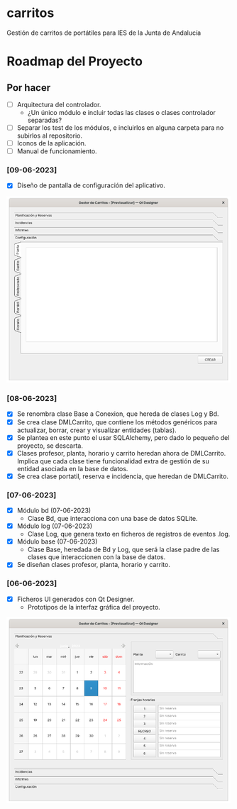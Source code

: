 # carritos
Gestión de carritos de portátiles para IES de la Junta de Andalucía

# Roadmap del Proyecto

## Por hacer

  - [ ] Arquitectura del controlador. 
     - ¿Un único módulo e incluir todas las clases o clases controlador separadas?
  - [ ] Separar los test de los módulos, e incluirlos en alguna carpeta
        para no subirlos al repositorio.
  - [ ] Iconos de la aplicación.
  - [ ] Manual de funcionamiento.

### [09-06-2023]

  - [X] Diseño de pantalla de configuración del aplicativo. 

![Prototipo de reserva de carritos](assets/imagenes/configuracion_09_06_2023.png)

### [08-06-2023]

  - [X] Se renombra clase Base a Conexion, que hereda de clases Log y Bd.
  - [X] Se crea clase DMLCarrito, que contiene los métodos genéricos para
        actualizar, borrar, crear y visualizar entidades (tablas).
  - [X] Se plantea en este punto el usar SQLAlchemy, pero dado lo pequeño 
        del proyecto, se descarta.
  - [X] Clases profesor, planta, horario y carrito heredan ahora de DMLCarrito.
        Implica que cada clase tiene funcionalidad extra de gestión de su 
        entidad asociada en la base de datos.
  - [X] Se crea clase portatil, reserva e incidencia, que heredan de DMLCarrito.

### [07-06-2023]

  - [X] Módulo bd (07-06-2023)
     - Clase Bd, que interacciona con una base de datos SQLite.
  - [X] Módulo log (07-06-2023)
     - Clase Log, que genera texto en ficheros de registros de eventos .log.
  - [X] Módulo base (07-06-2023)
     - Clase Base, heredada de Bd y Log, que será la clase padre de las clases
       que interaccionen con la base de datos.
  - [X] Se diseñan clases profesor, planta, horario y carrito.
        
### [06-06-2023]

  - [X] Ficheros UI generados con Qt Designer. 
     - Prototipos de la interfaz gráfica del proyecto.

![Prototipo de reserva de carritos](assets/imagenes/prototipo_reservas_09_06_2023.png)

















